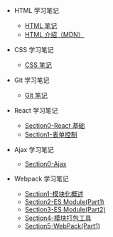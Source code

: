 - HTML 学习笔记

  - [HTML 笔记](learningNotes/htmlNotes/HTML笔记/Section1)
  - [HTML 介绍（MDN）](learningNotes/htmlNotes/HTML介绍/)

- CSS 学习笔记

  - [CSS 笔记](learningNotes/cssNotes/CSS笔记/Section1)

- Git 学习笔记

  - [Git 笔记](learningNotes/gitNotes/git笔记/Section0)

- React 学习笔记

  - [Section0-React 基础](learningNotes/reactNotes/Section0)
  - [Section1-表单控制](learningNotes/reactNotes/Section1)

- Ajax 学习笔记

  - [Section0-Ajax](learningNotes/ajaxNotes/Section0)

- Webpack 学习笔记

  - [Section1-模块化概述](learningNotes/webpackNotes/Section1)
  - [Section2-ES Module(Part1)](learningNotes/webpackNotes/Section2)
  - [Section3-ES Module(Part2)](learningNotes/webpackNotes/Section3)
  - [Section4-模块打包工具](learningNotes/webpackNotes/Section4)
  - [Section5-WebPack(Part1)](learningNotes/webpackNotes/Section5)
